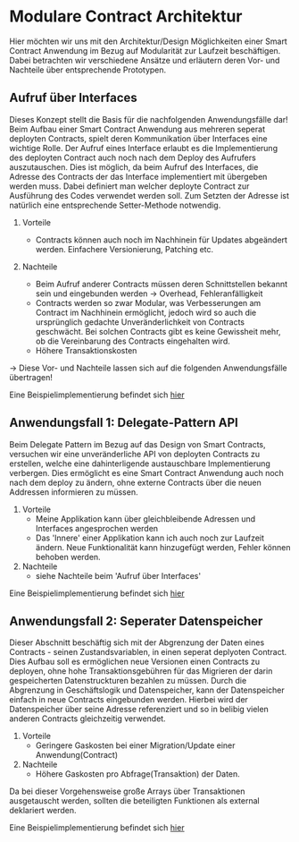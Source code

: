# Modulare Contract Architektur

Hier möchten wir uns mit den Architektur/Design Möglichkeiten einer Smart Contract Anwendung im Bezug auf Modularität zur Laufzeit beschäftigen.
Dabei betrachten wir verschiedene Ansätze und erläutern deren Vor- und Nachteile über entsprechende Prototypen.

## Aufruf über Interfaces
Dieses Konzept stellt die Basis für die nachfolgenden Anwendungsfälle dar!
Beim Aufbau einer Smart Contract Anwendung aus mehreren seperat deployten Contracts, spielt deren Kommunikation über Interfaces eine wichtige Rolle.
Der Aufruf eines Interface erlaubt es die Implementierung des deployten Contract auch noch nach dem Deploy des Aufrufers auszutauschen. Dies ist möglich,
da beim Aufruf des Interfaces, die Adresse des Contracts der das Interface implementiert mit übergeben werden muss. Dabei definiert man welcher deployte Contract
zur Ausführung des Codes verwendet werden soll. Zum Setzten der Adresse ist natürlich eine entsprechende Setter-Methode notwendig.

1. Vorteile
	- Contracts können auch noch im Nachhinein für Updates abgeändert werden. Einfachere Versionierung, Patching etc.

2. Nachteile
	- Beim Aufruf anderer Contracts müssen deren Schnittstellen bekannt sein und eingebunden werden -> Overhead, Fehleranfälligkeit
	- Contracts werden so zwar Modular, was Verbesserungen am Contract im Nachhinein ermöglicht, jedoch wird so auch die ursprünglich gedachte Unveränderlichkeit von Contracts geschwächt. Bei solchen Contracts gibt es keine Gewissheit mehr, ob die Vereinbarung des Contracts eingehalten wird.
	- Höhere Transaktionskosten
	
-> Diese Vor- und Nachteile lassen sich auf die folgenden Anwendungsfälle übertragen!

Eine Beispielimplementierung befindet sich [hier](../contracts/Modular_Contracts/Delegate_Example)

## Anwendungsfall 1: Delegate-Pattern API
Beim Delegate Pattern im Bezug auf das Design von Smart Contracts, versuchen wir eine unveränderliche API von deployten Contracts zu erstellen,
welche eine dahinterligende austauschbare Implementierung verbergen. Dies ermöglicht es eine Smart Contract Anwendung auch noch nach dem deploy zu ändern,
ohne externe Contracts über die neuen Addressen informieren zu müssen. 

1. Vorteile
	- Meine Applikation kann über gleichbleibende Adressen und Interfaces angesprochen werden
	- Das 'Innere' einer Applikation kann ich auch noch zur Laufzeit ändern. Neue Funktionalität kann hinzugefügt werden, Fehler können behoben werden.
2. Nachteile
	- siehe Nachteile beim 'Aufruf über Interfaces'

Eine Beispielimplementierung befindet sich [hier](../contracts/Modular_Contracts/Delegate_API_Example)

## Anwendungsfall 2: Seperater Datenspeicher
Dieser Abschnitt beschäftig sich mit der Abgrenzung der Daten eines Contracts - seinen Zustandsvariablen, in einen seperat deplyoten Contract.
Dies Aufbau soll es ermöglichen neue Versionen einen Contracts zu deployen, ohne hohe Transaktionsgebühren für das Migrieren der darin gespeicherten Datenstruckturen bezahlen zu müssen.
Durch die Abgrenzung in Geschäftslogik und Datenspeicher, kann der Datenspeicher einfach in neue Contracts eingebunden werden. 
Hierbei wird der Datenspeicher über seine Adresse referenziert und so in belibig vielen anderen Contracts gleichzeitig verwendet.

1. Vorteile
	- Geringere Gaskosten bei einer Migration/Update einer Anwendung(Contract)
2. Nachteile
	- Höhere Gaskosten pro Abfrage(Transaktion) der Daten.
	
Da bei dieser Vorgehensweise große Arrays über Transaktionen ausgetauscht werden, sollten die beteiligten Funktionen als external deklariert werden.

Eine Beispielimplementierung befindet sich [hier](../contracts/Modular_Contracts/Daten_Contract_Example)